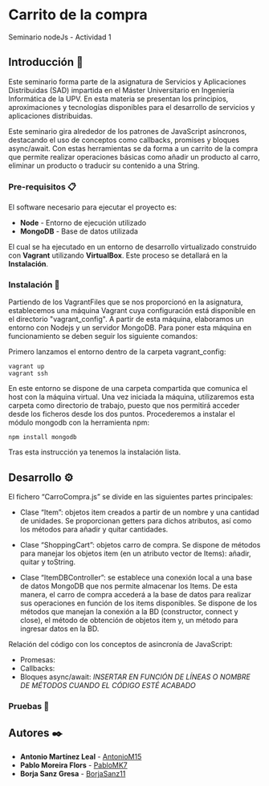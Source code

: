 # Carrito de la compra

Seminario nodeJs - Actividad 1

## Introducción 🚀

Este seminario forma parte de la asignatura de Servicios y Aplicaciones Distribuidas (SAD) impartida en el Máster Universitario en Ingeniería Informática de la UPV. En esta materia se presentan los principios, aproximaciones y tecnologías disponibles para el desarrollo de servicios y aplicaciones distribuidas. 

Este seminario gira alrededor de los patrones de JavaScript asíncronos, destacando el uso de conceptos como callbacks, promises y bloques async/await. Con estas herramientas se da forma a un carrito de la compra que permite realizar operaciones básicas como añadir un producto al carro, eliminar un producto o traducir su contenido a una String.


### Pre-requisitos 📋

El software necesario para ejecutar el proyecto es:

* **Node** - Entorno de ejecución utilizado
* **MongoDB** - Base de datos utilizada

El cual se ha ejecutado en un entorno de desarrollo virtualizado construido con **Vagrant** utilizando **VirtualBox**. Este proceso se detallará en la **Instalación**.

### Instalación 🔧

Partiendo de los VagrantFiles que se nos proporcionó en la asignatura, establecemos una máquina Vagrant cuya configuración está disponible en el directorio "vagrant_config". A partir de esta máquina, elaboramos un entorno con Nodejs y un servidor MongoDB. Para poner esta máquina en funcionamiento se deben seguir los siguiente comandos:

Primero lanzamos el entorno dentro de la carpeta vagrant_config:
```
vagrant up
vagrant ssh
```

En este entorno se dispone de una carpeta compartida que comunica el host con la máquina virtual. Una vez iniciada la máquina, utilizaremos esta carpeta como directorio de trabajo, puesto que nos permitirá acceder desde los ficheros desde los dos puntos. Procederemos a instalar el módulo mongodb con la herramienta npm:
```
npm install mongodb
```

Tras esta instrucción ya tenemos la instalación lista.


## Desarrollo ⚙️

El fichero “CarroCompra.js” se divide en las siguientes partes principales:

-	Clase “Item”: objetos item creados a partir de un nombre y una cantidad de unidades. Se proporcionan getters para dichos atributos, así como los métodos para añadir y quitar cantidades.

-	Clase “ShoppingCart”: objetos carro de compra. Se dispone de métodos para manejar los objetos item (en un atributo vector de Items): añadir, quitar y toString.

-	Clase “ItemDBController”: se establece una conexión local a una base de datos MongoDB que nos permite almacenar los Items. De esta manera, el carro de compra accederá a la base de datos para realizar sus operaciones en función de los items disponibles. Se dispone de los métodos que manejan la conexión a la BD (constructor, connect y close), el método de obtención de objetos item y, un método para ingresar datos en la BD.

Relación del código con los conceptos de asincronía de JavaScript:
-	Promesas: 
-	Callbacks:
-	Bloques async/await:
*INSERTAR EN FUNCIÓN DE LÍNEAS O NOMBRE DE MÉTODOS CUANDO EL CÓDIGO ESTÉ ACABADO*



### Pruebas 🔩




## Autores ✒️

* **Antonio Martínez Leal** - [AntonioM15](https://github.com/AntonioM15)
* **Pablo Moreira Flors** - [PabloMK7](https://github.com/mariohackandglitch)
* **Borja Sanz Gresa** - [BorjaSanz11](https://github.com/BorjaSanz11)
